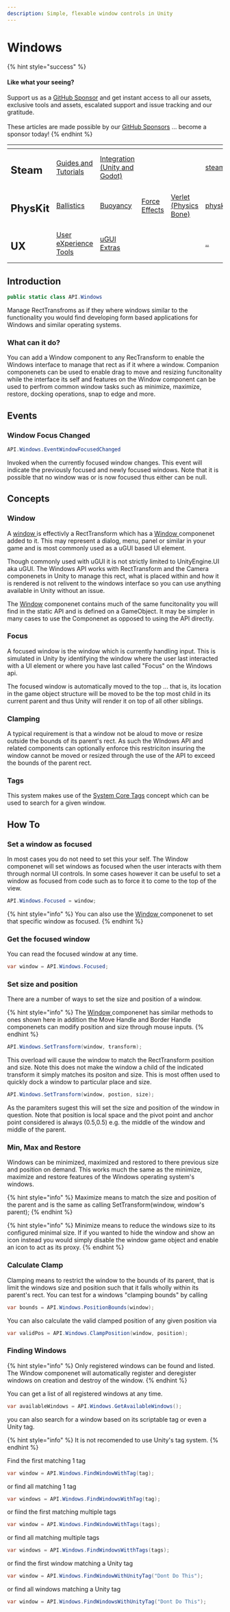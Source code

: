 ```yaml
---
description: Simple, flexable window controls in Unity
---
```


# Windows

{% hint style="success" %}
#### Like what your seeing?

Support us as a [GitHub Sponsor](../../../become-a-sponsor/) and get instant access to all our assets, exclusive tools and assets, escalated support and issue tracking and our gratitude.\
\
These articles are made possible by our [GitHub Sponsors](../../../become-a-sponsor/) ... become a sponsor today!
{% endhint %}

<table data-view="cards"><thead><tr><th></th><th></th><th></th><th></th><th></th><th data-hidden data-card-target data-type="content-ref"></th><th data-hidden data-card-cover data-type="files"></th></tr></thead><tbody><tr><td><h2>Steam</h2></td><td><a href="../../../company/steam/">Guides and Tutorials</a></td><td><a href="../../steamworks/">Integration (Unity and Godot)</a></td><td></td><td></td><td><a href="../../../company/steam/">steam</a></td><td><a href="../../../.gitbook/assets/Steamworks Card.png">Steamworks Card.png</a></td></tr><tr><td><h2>PhysKit</h2></td><td><a href="../../physkit/learning/sample-scenes/fantasy-style-ballistic-simulation.md">Ballistics</a></td><td><a href="../../physkit/learning/sample-scenes/1-buoyancy-example.md">Buoyancy</a></td><td><a href="../../physkit/learning/sample-scenes/1-force-effect-fields.md">Force Effects</a></td><td><a href="../../physkit/learning/sample-scenes/2-verlet-spring-skinned-mesh.md">Verlet (Physics Bone)</a></td><td><a href="../../physkit/">physkit</a></td><td><a href="../../../.gitbook/assets/PhysKit Card.png">PhysKit Card.png</a></td></tr><tr><td><h2>UX</h2></td><td><a href="../learning/core-concepts/">User eXperience Tools</a></td><td><a href="../learning/ugui-extras/">uGUI Extras</a></td><td></td><td></td><td><a href="../">..</a></td><td><a href="../../../.gitbook/assets/Splash Screen (1).png">Splash Screen (1).png</a></td></tr></tbody></table>

## Introduction

```csharp
public static class API.Windows
```

Manage RectTransfroms as if they where windows similar to the functionality you would find developing form based applications for Windows and similar operating systems.

### What can it do?

You can add a Window component to any RecTransform to enable the Windows interface to manage that rect as if it where a window. Companion componenets can be used to enable drag to move and resizing funcitonality while the interface its self and features on the Window component can be used to perfrom common window tasks such as minimize, maximize, restore, docking operations, snap to edge and more.

## Events

### Window Focus Changed

```csharp
API.Windows.EventWindowFocusedChanged
```

Invoked when the currently focused window changes. This event will indicate the previously focused and newly focused windows. Note that it is possible that no window was or is now focused thus either can be null.

## Concepts

### Window

A [window ](../components/window.md)is effectivly a RectTransform which has a [Window ](../components/window.md)componenet added to it. This may represent a dialog, menu, panel or similar in your game and is most commonly used as a uGUI based UI element.&#x20;

Though commonly used with uGUI it is not strictly limited to UnityEngine.UI aka uGUI. The Windows API works with RectTransform and the Camera componenets in Unity to manage this rect, what is placed within and how it is rendered is not relivent to the windows interface so you can use anything available in Unity without an issue.

The [Window](../components/window.md) componenet contains much of the same funcitonality you will find in the static API and is defined on a GameObject. It may be simpler in many cases to use the Componenet as opposed to using the API directly.&#x20;

### Focus

A focused window is the window which is currently handling input. This is simulated in Unity by identifying the window where the user last interacted with a UI element or where you have last called "Focus" on the Windows api.

The focused window is automatically moved to the top ... that is, its location in the game object structure will be moved to be the top most child in its current parent and thus Unity will render it on top of all other siblings.

### Clamping

A typical requirement is that a window not be aloud to move or resize outside the bounds of its parent's rect. As such the WIndows API and related components can optionally enforce this restriciton insuring the window cannot be moved or resized through the use of the API to exceed the bounds of the parent rect.

### Tags

This system makes use of the [System Core Tags](../../system-core/scriptable-tags.md) concept which can be used to search for a given window.

## How To

### Set a window as focused

In most cases you do not need to set this your self. The Window componenet will set windows as focused when the user interacts with them through normal UI controls. In some cases however it can be useful to set a window as focused from code such as to force it to come to the top of the view.

```csharp
API.Windows.Focused = window;
```

{% hint style="info" %}
You can also use the [Window ](../components/window.md)componenet to set that specific window as focused.
{% endhint %}

### Get the focused window

You can read the focused window at any time.

```csharp
var window = API.Windows.Focused;
```

### Set size and position

There are a number of ways to set the size and position of a window.

{% hint style="info" %}
The [Window ](../components/window.md)componenet has similar methods to ones shown here in addition the Move Handle and Border Handle componenets can modify position and size through mouse inputs.
{% endhint %}

```csharp
API.Windows.SetTransform(window, transform);
```

This overload will cause the window to match the RectTransform position and size. Note this does not make the window a child of the indicated transform it simply matches its positon and size. This is most offten used to quickly dock a window to particular place and size.

```csharp
API.Windows.SetTransform(window, postion, size);
```

As the paramiters sugest this will set the size and position of the window in question. Note that position is local space and the pivot point and anchor point considered is always (0.5,0.5) e.g. the middle of the window and middle of the parent.&#x20;

### Min, Max and Restore

Windows can be minimized, maximized and restored to there previous size and position on demand. This works much the same as the minimize, maximize and restore features of the Windows operating system's windows.&#x20;

{% hint style="info" %}
Maximize means to match the size and position of the parent and is the same as calling SetTransform(window, window's parent);
{% endhint %}

{% hint style="info" %}
Minimize means to reduce the windows size to its configured minimal size. If if you wanted to hide the window and show an icon instead you would simply disable the window game object and enable an icon to act as its proxy.
{% endhint %}

### Calculate Clamp

Clamping means to restrict the window to the bounds of its parent, that is limit the windows size and position such that it falls wholly within its parent's rect. You can test for a windows "clamping bounds" by calling

```csharp
var bounds = API.Windows.PositionBounds(window);
```

You can also calculate the valid clamped position of any given position via

```csharp
var validPos = API.Windows.ClampPosition(window, position);
```

### Finding Windows

{% hint style="info" %}
Only registered windows can be found and listed. The Window componenet will automatically register and deregister windows on creation and destroy of the window.
{% endhint %}

You can get a list of all registered windows at any time.

```csharp
var availableWindows = API.Windows.GetAvailableWindows();
```

you can also search for a window based on its scriptable tag or even a Unity tag.

{% hint style="info" %}
It is not recomended to use Unity's tag system.
{% endhint %}

Find the first matching 1 tag

```csharp
var window = API.Windows.FindWindowWithTag(tag);
```

or find all matching 1 tag

```csharp
var windows = API.Windows.FindWindowsWithTag(tag);
```

or fiind the first matching multiple tags

```csharp
var window = API.Windows.FindWindowWithTags(tags);
```

or find all matching multiple tags

```csharp
var windows = API.Windows.FindWindowsWitthTags(tags);
```

or find the first window matching a Unity tag

```csharp
var window = API.Windows.FindWindowWithUnityTag("Dont Do This");
```

or find all windows matching a Unity tag

```csharp
var window = API.Windows.FindWindowsWithUnityTag("Dont Do This");
```

